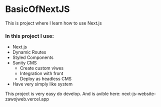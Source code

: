 # BasicOfNextJS
 This is project where I learn how to use Next.js

### In this project I use:
* Next.js
* Dynamic Routes
* Styled Components
* Sanity CMS
  - Create custom viwes
  - Integration with front
  - Deploy as headless CMS
* Have very simply like system

This project is very easy do develop.
And is avible here: next-js-website-zawojweb.vercel.app
